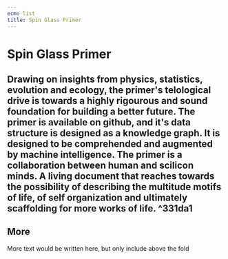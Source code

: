 ```yaml
---
ecm: list
title: Spin Glass Primer
---
```


# Spin Glass Primer
Drawing on insights from physics, statistics, evolution and ecology, the primer's telological drive is towards a highly rigourous and sound foundation for building a better future. The primer is available on github, and it's data structure is designed as a knowledge graph. It is designed to be comprehended and augmented by machine intelligence. The primer is a collaboration between human and scilicon minds. A living document that reaches towards the possibility of describing the multitude motifs of life, of self organization and ultimately scaffolding for more works of life.
^331da1
---

## More
More text would be written here, but only include above the fold